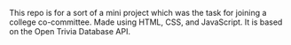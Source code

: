 This repo is for a sort of a mini project which was the task for joining a college co-committee.
Made using HTML, CSS, and JavaScript. 
It is based on the Open Trivia Database API.
